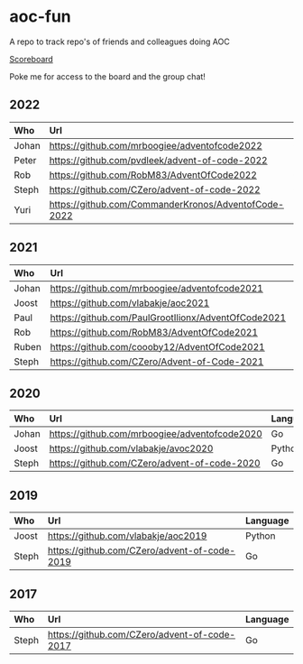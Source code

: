 # aoc-fun

A repo to track repo's of friends and colleagues doing AOC

[Scoreboard](https://adventofcode.com/2022/leaderboard/private/view/792151?order=stars)

Poke me for access to the board and the group chat!

## 2022

| Who   | Url                                                  | Language |
|:------|:-----------------------------------------------------|:---------|
| Johan | https://github.com/mrboogiee/adventofcode2022        | Go       |
| Peter | https://github.com/pvdleek/advent-of-code-2022       | PHP      |
| Rob   | https://github.com/RobM83/AdventOfCode2022           | Go       |
| Steph | https://github.com/CZero/advent-of-code-2022         | Go       |
| Yuri  | https://github.com/CommanderKronos/AdventofCode-2022 | Rust     |

## 2021

| Who   | Url                                                 | Language |
|:------|:----------------------------------------------------|:---------|
| Johan | https://github.com/mrboogiee/adventofcode2021       | Go       |
| Joost | https://github.com/vlabakje/aoc2021                 | Python   |
| Paul  | https://github.com/PaulGrootIlionx/AdventOfCode2021 | SQL      |
| Rob   | https://github.com/RobM83/AdventOfCode2021          | Go       |
| Ruben | https://github.com/coooby12/AdventOfCode2021        | Python   |
| Steph | https://github.com/CZero/Advent-of-Code-2021        | Go       |

## 2020

| Who   | Url                                           | Language |
|:------|:----------------------------------------------|:---------|
| Johan | https://github.com/mrboogiee/adventofcode2020 | Go       |
| Joost | https://github.com/vlabakje/avoc2020          | Python   |
| Steph | https://github.com/CZero/advent-of-code-2020  | Go       |

## 2019

| Who   | Url                                          | Language |
|:------|:---------------------------------------------|:---------|
| Joost | https://github.com/vlabakje/aoc2019          | Python   |
| Steph | https://github.com/CZero/advent-of-code-2019 | Go       |

## 2017

| Who   | Url                                          | Language |
|:------|:---------------------------------------------|:---------|
| Steph | https://github.com/CZero/advent-of-code-2017 | Go       |
